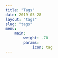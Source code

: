 ```yaml
---
title: "Tags"
date: 2019-05-28
layout: "tags"
slug: "tags"
menu:
    main:
        weight: -70
        params: 
            icon: tag
---
```

